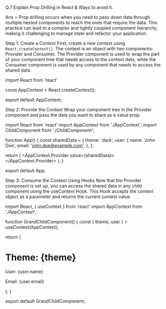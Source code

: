 Q.7 Explain Prop Drilling in React & Ways to avoid it.

Ans = Prop drilling occurs when you need to pass down data through multiple nested components to reach the ones that require the data.
This practice can lead to a complex and tightly coupled component hierarchy, making it challenging to manage state and refactor your
application.

Step 1: Create a Context
First, create a new context using `React.createContext()`. The context is an object with two components: Provider and Consumer.
The Provider component is used to wrap the part of your component tree that needs access to the context data, while the Consumer 
component is used by any component that needs to access the shared data.

import React from 'react'

const AppContext = React.createContext();

export default AppContext;

Step 2: Provide the Context
Wrap your component tree in the Provider component and pass the data you want to share as a value prop. 

import React from 'react'
import AppContext from './AppContext';
import ChildComponent from './ChildComponent';

function App() {
  const sharedData = {
    theme: 'dark',
    user: {
      name: 'John Doe',
      email: 'john.doe@example.com',
    },
  };

  return (
    <AppContext.Provider value={sharedData}>
      <ChildComponent />
    </AppContext.Provider>
  );
}

export default App;


Step 3: Consume the Context Using Hooks
Now that the Provider component is set up, you can access the shared data in any child component using the useContext Hook. This Hook
accepts the context object as a parameter and returns the current context value.


import React, { useContext } from 'react'
import AppContext from './AppContext';

function GrandChildComponent() {
  const { theme, user } = useContext(AppContext);

  return (
    <div>
      <h1>Theme: {theme}</h1>
      <p>User: {user.name}</p>
      <p>Email: {user.email}</p>
    </div>
  );
}

export default GrandChildComponent;
